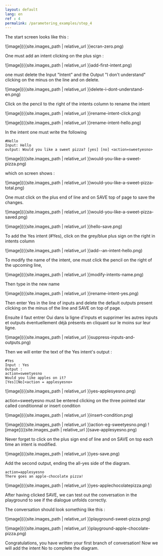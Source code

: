 ```yaml
---
layout: default
lang: en
ref : 4
permalink: /parametering_examples/step_4
---
```


The start screen looks like this :

![image]({{site.images_path | relative_url }}ecran-zero.png)


One must add an intent clicking on the plus sign :

![image]({{site.images_path | relative_url }}add-first-intent.png)


one must delete the Input "Intent" and the Output "I don't understand" clicking on the minus on the line and on delete.

![image]({{site.images_path | relative_url }}delete-i-dont-understand-en.png)

Click on the pencil to the right of the intents column to rename the intent


![image]({{site.images_path | relative_url }}rename-intent-click.png)

![image]({{site.images_path | relative_url }}rename-intent-hello.png)


In the intent one must write the following

    #Hello
    Input: Hello
    output: Would you like a sweet pizza? [yes] [no] <action=sweetyesno>



![image]({{site.images_path | relative_url }}would-you-like-a-sweet-pizza.png)


which on screen shows :


![image]({{site.images_path | relative_url }}would-you-like-a-sweet-pizza-total.png)


One must click on the plus end of line and on SAVE top of page to save the changes.

![image]({{site.images_path | relative_url }}would-you-like-a-sweet-pizza-saved.png)



![image]({{site.images_path | relative_url }}hello-save.png)







To add the Yes intent (#Yes), click on the grey/blue plus sign on the right in intents column


![image]({{site.images_path | relative_url }}add--an-intent-hello.png)

To modify the name of the intent, one must click the pencil on the right of the upcoming line,

![image]({{site.images_path | relative_url }}modify-intents-name.png)

Then type in the new name

![image]({{site.images_path | relative_url }}rename-intent-yes.png)

Then enter Yes in the line of inputs and delete the default outputs present clicking on the minus of the line and SAVE on top of page.

Ensuite il faut entrer Oui dans la ligne d'inputs et supprimer les autres inputs et outputs éventuellement déjà présents en cliquant sur le moins sur leur ligne.

![image]({{site.images_path | relative_url }}suppress-inputs-and-outputs.png)


Then we will enter the text of the Yes intent's output :<br>

    #Yes
    Input : Yes
    Output :
    action=sweetyesno
    Would you like apples on it?
    [Yes][No]<action = applesyesno>


![image]({{site.images_path | relative_url }}yes-applesyesno.png)


action=sweetyesno must be entered clicking on the three pointed star called conditionnal or insert condition

![image]({{site.images_path | relative_url }}insert-condition.png)

![image]({{site.images_path | relative_url }}action-eg-sweetyesno.png)
![image]({{site.images_path | relative_url }}save-applesyesno.png)

Never forget to click on the plus sign end of line and on SAVE on top each time an intent is modified.

![image]({{site.images_path | relative_url }}yes-save.png)


Add the second output, ending the all-yes side of the diagram.


    action=applesyesno
    There goes an apple-chocolate pizza!

![image]({{site.images_path | relative_url }}yes-applechocolatepizza.png)


After having clicked SAVE, we can test out the conversation in the playground to see if the dialogue unfolds correctly.

The conversation should look something like this :

![image]({{site.images_path | relative_url }}playground-sweet-pizza.png)

![image]({{site.images_path | relative_url }}playground-apple-chocolate-pizza.png)


Congratulations, you have written your first branch of conversation! Now we will add the intent No to complete the diagram.

